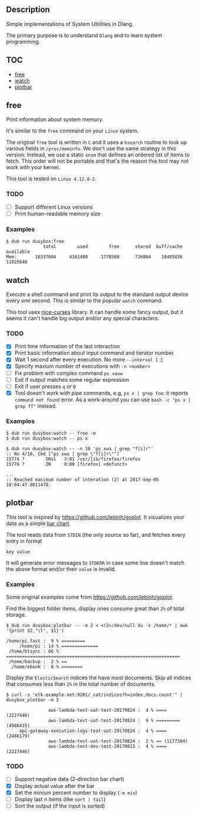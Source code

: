 ## Description

Simple implementations of System Ultilities in Dlang.

The primary purpose is to understand `Dlang`
and to learn system programming.

## TOC

* [free](#free)
* [watch](#watch)
* [plotbar](#plotbar)

## free

Print information about system memory.

It's similar to the `free` command on your `Linux` system.

The original `free` tool is written in `C` and it uses a `bsearch`
routine to look up various fields in `/proc/meminfo`. We don't use
the same strategy in this version: Instead, we use a static `enum` that defines
an ordered list of items to fetch. This order will not be portable
and that's the reason this tool may not work with your kernel.

This tool is tested on `Linux 4.12.8-2`.

### TODO

- [ ] Support different Linux versions
- [ ] Print human-readable memory size

### Examples

```
$ dub run dusybox:free
              total        used        free      shared  buff/cache   available
Mem:       16337684     4161480     1770368      726864    10405836    11925640
```

## watch

Execute a shell command and print its output to the standard output device
every one second. This is similar to the popular `watch` command.

This tool uses [nice-curses](https://github.com/mpevnev/nice-curses) library.
It can handle some fancy output, but it seems it can't handle big output
and/or any special characters.

### TODO

- [x] Print time information of the last interaction
- [x] Print basic information about input command and iterator number.
- [x] Wait 1 second after every execution. No more `--interval 1` :)
- [x] Specify maxium number of executions with `-n <number>`
- [ ] Fix problem with complex command `ps xauw`
- [ ] Exit if output matches some regular expression
- [ ] Exit if user presses `q` or `Q`
- [x] Tool doesn't work with pipe commands, e.g, `ps x | grep foo`:
      it reports `command not found` error. As a work-around you can
      use `bash -c "ps x | grep ff"` instead.

### Examples

```
$ dub run dusybox:watch -- free -m
$ dub run dusybox:watch -- ps x

$ dub run dusybox:watch -- -n 10 'ps xwa | grep "f[i]r"'
:: No 4/10, Cmd ["ps xwa | grep \"f[i]r\""]
15774 ?        SNsl   3:01 /usr/lib/firefox/firefox
15776 ?        ZN     0:00 [firefox] <defunct>

...
:: Reached maximum number of interation (2) at 2017-Sep-05 18:04:47.0811478.
```

## plotbar

This tool is inspired by https://github.com/lebinh/goplot.
It visualizes your data as a simple [bar chart](https://en.wikipedia.org/wiki/Bar_chart).

The tool reads data from `STDIN` (the only source so far),
and fetches every entry in format

```
key value
```

It will generate error messages to `STDERR` in case some line doesn't
match the above format and/or their `value` is invalid.

### Examples

Some original examples come from https://github.com/lebinh/goplot.

Find the biggest folder items, display ones consume great than `2%` of total storage.

```
$ dub run dusybox:plotbar -- -m 2 < <(2>/dev/null du -s /home/* | awk '{print $2,"\t", $1}')

/home/pi.fast :  9 % =========
     /home/pi : 14 % ==============
 /home/btsync : 66 % ==================================================================
 /home/backup :  2 % ==
  /home/ebook :  8 % ========
```

Display the `ElasticSearch` indices the have most documents.
Skip all indices that consumes less than `2%` in the total number of documents.

```
$ curl -s 'elk.example.net:9201/_cat/indices?h=index,docs.count'" | dusybox_plotbar -m 2

                aws-lambda-test-uat-test-20170824 :  4 % ==== (2227446)
                aws-lambda-test-uat-test-20170824 :  9 % ========= (4986415)
     api-gateway-execution-logs-test-uat-20170824 :  4 % ==== (2486179)
                aws-lambda-test-uat-test-20170824 :  2 % == (1177304)
                aws-lambda-test-dev-test-20170815 :  4 % ==== (2227446)
```

### TODO

- [ ] Support negative data (2-direction bar chart)
- [x] Display actual value after the bar
- [x] Set the minium percent number to display (`-m min`)
- [ ] Display last n items (like `sort | tail`)
- [ ] Sort the output (if the input is sorted)
